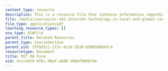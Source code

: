 ```yaml
---
content_type: resource
description: This is a resource file that contains information regarding MIT RA Form.
file: /media/courses/ec-s01-internet-technology-in-local-and-global-communities-spring-2005-summer-2005/4ccce9199fbc98afab88308af809b74e_MITEC_S01S05_mit_ra_form.pdf
file_type: application/pdf
learning_resource_types: []
ocw_type: OCWFile
parent_title: Related Resources
parent_type: CourseSection
parent_uid: f3f93511-1f2c-dc1e-2b38-b586588bbfc4
resourcetype: Document
title: MIT RA Form
uid: 4ccce919-9fbc-98af-ab88-308af809b74e
---
```

